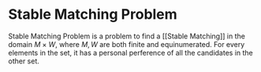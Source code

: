 # Stable Matching Problem

Stable Matching Problem is a problem to find a [[Stable Matching]] in the domain $M \times W$, where $M, W$ are both finite and equinumerated. For every elements in the set, it has a personal perference of all the candidates in the other set.